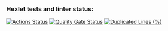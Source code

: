 ### Hexlet tests and linter status:
[![Actions Status](https://github.com/AndreyDodonov/frontend-project-44/actions/workflows/hexlet-check.yml/badge.svg)](https://github.com/AndreyDodonov/frontend-project-44/actions)
[![Quality Gate Status](https://sonarcloud.io/api/project_badges/measure?project=AndreyDodonov_frontend-project-44&metric=alert_status)](https://sonarcloud.io/summary/new_code?id=AndreyDodonov_frontend-project-44)
[![Duplicated Lines (%)](https://sonarcloud.io/api/project_badges/measure?project=AndreyDodonov_frontend-project-44&metric=duplicated_lines_density)](https://sonarcloud.io/summary/new_code?id=AndreyDodonov_frontend-project-44)